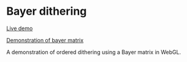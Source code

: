 # Bayer dithering

[Live demo](https://rawgit.com/tsbehlman/bayer-dithering/master/index.html)

[Demonstration of bayer matrix](https://rawgit.com/tsbehlman/bayer-dithering/master/bayer.html)

A demonstration of ordered dithering using a Bayer matrix in WebGL.